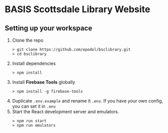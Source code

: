 # BASIS Scottsdale Library Website

## Setting up your workspace

1. Clone the repo
   ```
   > git clone https://github.com/epodol/bsclibrary.git
   > cd bsclibrary
   ```
1. Install dependencies
   ```
   > npm install
   ```
1. Install **Firebase Tools** globally
   ```
   > npm install -g firebase-tools
   ```
1. Duplicate `.env.example` and rename it `.env`. If you have your own config, you can set it in `.env`
1. Start the React development server and emulators.
   ```
   > npm run start
   > npm run emulators
   ```
